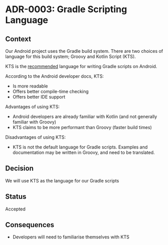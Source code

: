 # ADR-0003: Gradle Scripting Language

## Context

Our Android project uses the Gradle build system. There are two choices of language for this build system; Groovy and Kotlin Script (KTS).

KTS is the [recommended](https://developer.android.com/studio/build/migrate-to-kts) language for writing Gradle scripts on Android.

According to the Android developer docs, KTS:

- Is more readable
- Offers better compile-time checking
- Offers better IDE support

Advantages of using KTS:
- Android developers are already familiar with Kotlin (and not generally familiar with Groovy)
- KTS claims to be more performant than Groovy (faster build times)

Disadvantages of using KTS:
- KTS is not the default language for Gradle scripts. Examples and documentation may be written in Groovy, and need to be translated.

## Decision

We will use KTS as the language for our Gradle scripts

## Status

Accepted

## Consequences

- Developers will need to familiarise themselves with KTS